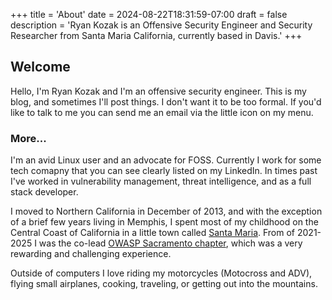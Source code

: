 +++
title = 'About'
date = 2024-08-22T18:31:59-07:00
draft = false
description = 'Ryan Kozak is an Offensive Security Engineer and Security Researcher from Santa Maria California, currently based in Davis.'
+++

## Welcome
Hello, I'm Ryan Kozak and I'm an offensive security engineer. This is my blog, and sometimes I'll post things. I don't want it to be too formal. If you'd like to talk to me you can send me an email via the little icon on my menu.

### More...

I'm an avid Linux user and an advocate for FOSS. Currently I work for some tech comapny that you can see clearly listed on my LinkedIn. In times past I've worked in vulnerability management, threat intelligence, and as a full stack developer.

I moved to Northern California in December of 2013, and with the exception of a brief few years living in Memphis, I spent most of my childhood on the Central Coast of California in a little town called [Santa Maria](https://en.wikipedia.org/wiki/Santa_Maria,_California). From of 2021-2025 I was the co-lead [OWASP Sacramento chapter](https://www.owasp.org/index.php/Sacramento), which was a very rewarding and challenging experience.

Outside of computers I love riding my motorcycles (Motocross and ADV), flying small airplanes, cooking, traveling, or getting out into the mountains. 